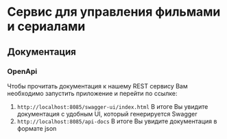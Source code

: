 # Сервис для управления фильмами и сериалами

## Документация

### OpenApi

Чтобы прочитать документация к нашему REST сервису Вам необходимо запустить приложение и перейти по ссылке:
1. ```http://localhost:8085/swagger-ui/index.html``` В итоге Вы увидите документация с удобным UI, который генерируется Swagger
2. ```http://localhost:8085/api-docs``` В итоге Вы увидите документация в формате json
